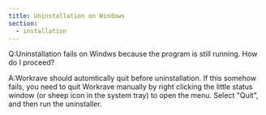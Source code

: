 ```yaml
---
title: Uninstallation on Windows
section:
  - installation
---
```

Q:Uninstallation fails on Windws because the program is still running. How do I proceed?

A:Workrave should automtically quit before uninstallation. If this somehow
fails, you need to quit Workrave manually by right clicking the little status
window (or sheep icon in the system tray) to open the menu. Select "Quit", and
then run the uninstaller.
